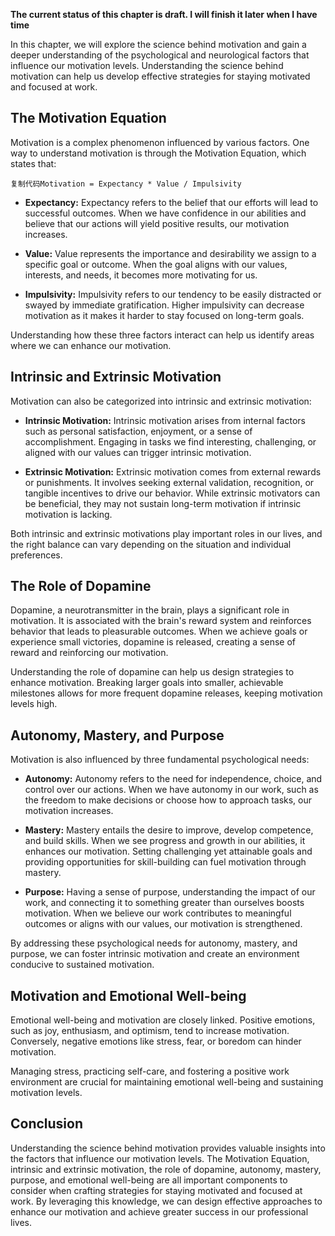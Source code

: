 **The current status of this chapter is draft. I will finish it later when I have time**

In this chapter, we will explore the science behind motivation and gain a deeper understanding of the psychological and neurological factors that influence our motivation levels. Understanding the science behind motivation can help us develop effective strategies for staying motivated and focused at work.

The Motivation Equation
-----------------------

Motivation is a complex phenomenon influenced by various factors. One way to understand motivation is through the Motivation Equation, which states that:

    复制代码Motivation = Expectancy * Value / Impulsivity

* **Expectancy:** Expectancy refers to the belief that our efforts will lead to successful outcomes. When we have confidence in our abilities and believe that our actions will yield positive results, our motivation increases.

* **Value:** Value represents the importance and desirability we assign to a specific goal or outcome. When the goal aligns with our values, interests, and needs, it becomes more motivating for us.

* **Impulsivity:** Impulsivity refers to our tendency to be easily distracted or swayed by immediate gratification. Higher impulsivity can decrease motivation as it makes it harder to stay focused on long-term goals.

Understanding how these three factors interact can help us identify areas where we can enhance our motivation.

Intrinsic and Extrinsic Motivation
----------------------------------

Motivation can also be categorized into intrinsic and extrinsic motivation:

* **Intrinsic Motivation:** Intrinsic motivation arises from internal factors such as personal satisfaction, enjoyment, or a sense of accomplishment. Engaging in tasks we find interesting, challenging, or aligned with our values can trigger intrinsic motivation.

* **Extrinsic Motivation:** Extrinsic motivation comes from external rewards or punishments. It involves seeking external validation, recognition, or tangible incentives to drive our behavior. While extrinsic motivators can be beneficial, they may not sustain long-term motivation if intrinsic motivation is lacking.

Both intrinsic and extrinsic motivations play important roles in our lives, and the right balance can vary depending on the situation and individual preferences.

The Role of Dopamine
--------------------

Dopamine, a neurotransmitter in the brain, plays a significant role in motivation. It is associated with the brain's reward system and reinforces behavior that leads to pleasurable outcomes. When we achieve goals or experience small victories, dopamine is released, creating a sense of reward and reinforcing our motivation.

Understanding the role of dopamine can help us design strategies to enhance motivation. Breaking larger goals into smaller, achievable milestones allows for more frequent dopamine releases, keeping motivation levels high.

Autonomy, Mastery, and Purpose
------------------------------

Motivation is also influenced by three fundamental psychological needs:

* **Autonomy:** Autonomy refers to the need for independence, choice, and control over our actions. When we have autonomy in our work, such as the freedom to make decisions or choose how to approach tasks, our motivation increases.

* **Mastery:** Mastery entails the desire to improve, develop competence, and build skills. When we see progress and growth in our abilities, it enhances our motivation. Setting challenging yet attainable goals and providing opportunities for skill-building can fuel motivation through mastery.

* **Purpose:** Having a sense of purpose, understanding the impact of our work, and connecting it to something greater than ourselves boosts motivation. When we believe our work contributes to meaningful outcomes or aligns with our values, our motivation is strengthened.

By addressing these psychological needs for autonomy, mastery, and purpose, we can foster intrinsic motivation and create an environment conducive to sustained motivation.

Motivation and Emotional Well-being
-----------------------------------

Emotional well-being and motivation are closely linked. Positive emotions, such as joy, enthusiasm, and optimism, tend to increase motivation. Conversely, negative emotions like stress, fear, or boredom can hinder motivation.

Managing stress, practicing self-care, and fostering a positive work environment are crucial for maintaining emotional well-being and sustaining motivation levels.

Conclusion
----------

Understanding the science behind motivation provides valuable insights into the factors that influence our motivation levels. The Motivation Equation, intrinsic and extrinsic motivation, the role of dopamine, autonomy, mastery, purpose, and emotional well-being are all important components to consider when crafting strategies for staying motivated and focused at work. By leveraging this knowledge, we can design effective approaches to enhance our motivation and achieve greater success in our professional lives.
